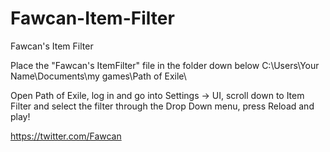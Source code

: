 # Fawcan-Item-Filter
Fawcan's Item Filter

Place the "Fawcan's ItemFilter" file in the folder down below
C:\Users\Your Name\Documents\my games\Path of Exile\

Open Path of Exile, log in and go into Settings -> UI, scroll down to Item Filter and select the filter through the Drop Down menu, press Reload and play!


https://twitter.com/Fawcan